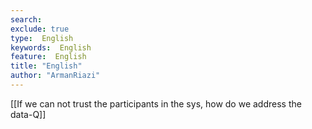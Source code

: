 ```yaml
---
search:
exclude: true
type:  English
keywords:  English
feature:  English
title: "English"
author: "ArmanRiazi"
---
```


[[If we can not trust the participants in the sys, how do we address the data-Q]]